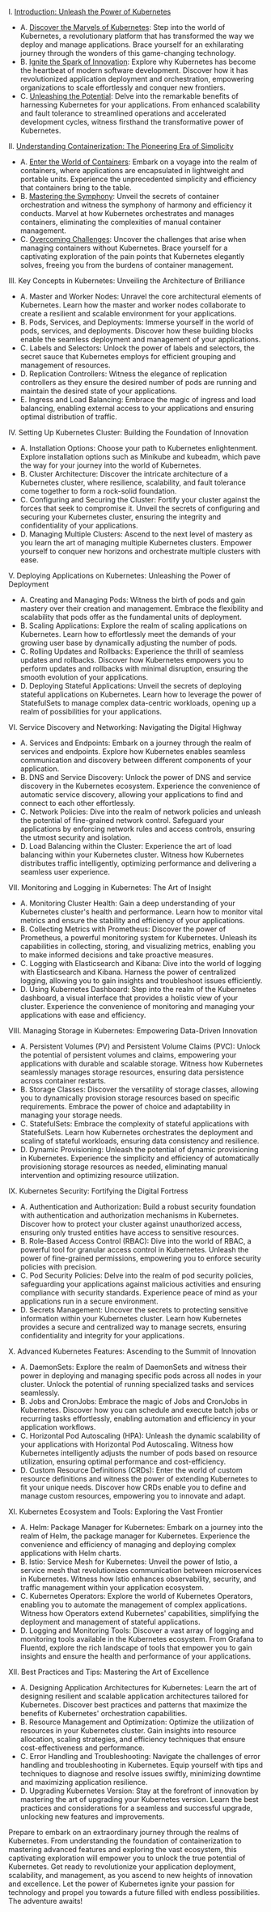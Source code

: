 I. [Introduction: Unleash the Power of Kubernetes](introduction.md)

- A. [Discover the Marvels of Kubernetes](introduction.md#discover-the-marvels-of-kubernetes): Step into the world of Kubernetes, a revolutionary platform that has transformed the way we deploy and manage applications. Brace yourself for an exhilarating journey through the wonders of this game-changing technology.
- B. [Ignite the Spark of Innovation](introduction.md#ignite-the-spark-of-innovation): Explore why Kubernetes has become the heartbeat of modern software development. Discover how it has revolutionized application deployment and orchestration, empowering organizations to scale effortlessly and conquer new frontiers.
- C. [Unleashing the Potential](introduction.md#unleashing-the-potential): Delve into the remarkable benefits of harnessing Kubernetes for your applications. From enhanced scalability and fault tolerance to streamlined operations and accelerated development cycles, witness firsthand the transformative power of Kubernetes.

II. [Understanding Containerization: The Pioneering Era of Simplicity](understanding_containerization.md)

- A. [Enter the World of Containers](understanding_containerization.md#a-enter-the-world-of-containers): Embark on a voyage into the realm of containers, where applications are encapsulated in lightweight and portable units. Experience the unprecedented simplicity and efficiency that containers bring to the table.
- B. [Mastering the Symphony](understanding_containerization.md#b-mastering-the-symphony): Unveil the secrets of container orchestration and witness the symphony of harmony and efficiency it conducts. Marvel at how Kubernetes orchestrates and manages containers, eliminating the complexities of manual container management.
- C. [Overcoming Challenges](understanding_containerization.md#c-overcoming-challenges): Uncover the challenges that arise when managing containers without Kubernetes. Brace yourself for a captivating exploration of the pain points that Kubernetes elegantly solves, freeing you from the burdens of container management.

III. Key Concepts in Kubernetes: Unveiling the Architecture of Brilliance

- A. Master and Worker Nodes: Unravel the core architectural elements of Kubernetes. Learn how the master and worker nodes collaborate to create a resilient and scalable environment for your applications.
- B. Pods, Services, and Deployments: Immerse yourself in the world of pods, services, and deployments. Discover how these building blocks enable the seamless deployment and management of your applications.
- C. Labels and Selectors: Unlock the power of labels and selectors, the secret sauce that Kubernetes employs for efficient grouping and management of resources.
- D. Replication Controllers: Witness the elegance of replication controllers as they ensure the desired number of pods are running and maintain the desired state of your applications.
- E. Ingress and Load Balancing: Embrace the magic of ingress and load balancing, enabling external access to your applications and ensuring optimal distribution of traffic.

IV. Setting Up Kubernetes Cluster: Building the Foundation of Innovation

- A. Installation Options: Choose your path to Kubernetes enlightenment. Explore installation options such as Minikube and kubeadm, which pave the way for your journey into the world of Kubernetes.
- B. Cluster Architecture: Discover the intricate architecture of a Kubernetes cluster, where resilience, scalability, and fault tolerance come together to form a rock-solid foundation.
- C. Configuring and Securing the Cluster: Fortify your cluster against the forces that seek to compromise it. Unveil the secrets of configuring and securing your Kubernetes cluster, ensuring the integrity and confidentiality of your applications.
- D. Managing Multiple Clusters: Ascend to the next level of mastery as you learn the art of managing multiple Kubernetes clusters. Empower yourself to conquer new horizons and orchestrate multiple clusters with ease.

V. Deploying Applications on Kubernetes: Unleashing the Power of Deployment

- A. Creating and Managing Pods: Witness the birth of pods and gain mastery over their creation and management. Embrace the flexibility and scalability that pods offer as the fundamental units of deployment.
- B. Scaling Applications: Explore the realm of scaling applications on Kubernetes. Learn how to effortlessly meet the demands of your growing user base by dynamically adjusting the number of pods.
- C. Rolling Updates and Rollbacks: Experience the thrill of seamless updates and rollbacks. Discover how Kubernetes empowers you to perform updates and rollbacks with minimal disruption, ensuring the smooth evolution of your applications.
- D. Deploying Stateful Applications: Unveil the secrets of deploying stateful applications on Kubernetes. Learn how to leverage the power of StatefulSets to manage complex data-centric workloads, opening up a realm of possibilities for your applications.

VI. Service Discovery and Networking: Navigating the Digital Highway

- A. Services and Endpoints: Embark on a journey through the realm of services and endpoints. Explore how Kubernetes enables seamless communication and discovery between different components of your application.
- B. DNS and Service Discovery: Unlock the power of DNS and service discovery in the Kubernetes ecosystem. Experience the convenience of automatic service discovery, allowing your applications to find and connect to each other effortlessly.
- C. Network Policies: Dive into the realm of network policies and unleash the potential of fine-grained network control. Safeguard your applications by enforcing network rules and access controls, ensuring the utmost security and isolation.
- D. Load Balancing within the Cluster: Experience the art of load balancing within your Kubernetes cluster. Witness how Kubernetes distributes traffic intelligently, optimizing performance and delivering a seamless user experience.

VII. Monitoring and Logging in Kubernetes: The Art of Insight

- A. Monitoring Cluster Health: Gain a deep understanding of your Kubernetes cluster's health and performance. Learn how to monitor vital metrics and ensure the stability and efficiency of your applications.
- B. Collecting Metrics with Prometheus: Discover the power of Prometheus, a powerful monitoring system for Kubernetes. Unleash its capabilities in collecting, storing, and visualizing metrics, enabling you to make informed decisions and take proactive measures.
- C. Logging with Elasticsearch and Kibana: Dive into the world of logging with Elasticsearch and Kibana. Harness the power of centralized logging, allowing you to gain insights and troubleshoot issues efficiently.
- D. Using Kubernetes Dashboard: Step into the realm of the Kubernetes dashboard, a visual interface that provides a holistic view of your cluster. Experience the convenience of monitoring and managing your applications with ease and efficiency.

VIII. Managing Storage in Kubernetes: Empowering Data-Driven Innovation

- A. Persistent Volumes (PV) and Persistent Volume Claims (PVC): Unlock the potential of persistent volumes and claims, empowering your applications with durable and scalable storage. Witness how Kubernetes seamlessly manages storage resources, ensuring data persistence across container restarts.
- B. Storage Classes: Discover the versatility of storage classes, allowing you to dynamically provision storage resources based on specific requirements. Embrace the power of choice and adaptability in managing your storage needs.
- C. StatefulSets: Embrace the complexity of stateful applications with StatefulSets. Learn how Kubernetes orchestrates the deployment and scaling of stateful workloads, ensuring data consistency and resilience.
- D. Dynamic Provisioning: Unleash the potential of dynamic provisioning in Kubernetes. Experience the simplicity and efficiency of automatically provisioning storage resources as needed, eliminating manual intervention and optimizing resource utilization.

IX. Kubernetes Security: Fortifying the Digital Fortress

- A. Authentication and Authorization: Build a robust security foundation with authentication and authorization mechanisms in Kubernetes. Discover how to protect your cluster against unauthorized access, ensuring only trusted entities have access to sensitive resources.
- B. Role-Based Access Control (RBAC): Dive into the world of RBAC, a powerful tool for granular access control in Kubernetes. Unleash the power of fine-grained permissions, empowering you to enforce security policies with precision.
- C. Pod Security Policies: Delve into the realm of pod security policies, safeguarding your applications against malicious activities and ensuring compliance with security standards. Experience peace of mind as your applications run in a secure environment.
- D. Secrets Management: Uncover the secrets to protecting sensitive information within your Kubernetes cluster. Learn how Kubernetes provides a secure and centralized way to manage secrets, ensuring confidentiality and integrity for your applications.

X. Advanced Kubernetes Features: Ascending to the Summit of Innovation

- A. DaemonSets: Explore the realm of DaemonSets and witness their power in deploying and managing specific pods across all nodes in your cluster. Unlock the potential of running specialized tasks and services seamlessly.
- B. Jobs and CronJobs: Embrace the magic of Jobs and CronJobs in Kubernetes. Discover how you can schedule and execute batch jobs or recurring tasks effortlessly, enabling automation and efficiency in your application workflows.
- C. Horizontal Pod Autoscaling (HPA): Unleash the dynamic scalability of your applications with Horizontal Pod Autoscaling. Witness how Kubernetes intelligently adjusts the number of pods based on resource utilization, ensuring optimal performance and cost-efficiency.
- D. Custom Resource Definitions (CRDs): Enter the world of custom resource definitions and witness the power of extending Kubernetes to fit your unique needs. Discover how CRDs enable you to define and manage custom resources, empowering you to innovate and adapt.

XI. Kubernetes Ecosystem and Tools: Exploring the Vast Frontier

- A. Helm: Package Manager for Kubernetes: Embark on a journey into the realm of Helm, the package manager for Kubernetes. Experience the convenience and efficiency of managing and deploying complex applications with Helm charts.
- B. Istio: Service Mesh for Kubernetes: Unveil the power of Istio, a service mesh that revolutionizes communication between microservices in Kubernetes. Witness how Istio enhances observability, security, and traffic management within your application ecosystem.
- C. Kubernetes Operators: Explore the world of Kubernetes Operators, enabling you to automate the management of complex applications. Witness how Operators extend Kubernetes' capabilities, simplifying the deployment and management of stateful applications.
- D. Logging and Monitoring Tools: Discover a vast array of logging and monitoring tools available in the Kubernetes ecosystem. From Grafana to Fluentd, explore the rich landscape of tools that empower you to gain insights and ensure the health and performance of your applications.

XII. Best Practices and Tips: Mastering the Art of Excellence

- A. Designing Application Architectures for Kubernetes: Learn the art of designing resilient and scalable application architectures tailored for Kubernetes. Discover best practices and patterns that maximize the benefits of Kubernetes' orchestration capabilities.
- B. Resource Management and Optimization: Optimize the utilization of resources in your Kubernetes cluster. Gain insights into resource allocation, scaling strategies, and efficiency techniques that ensure cost-effectiveness and performance.
- C. Error Handling and Troubleshooting: Navigate the challenges of error handling and troubleshooting in Kubernetes. Equip yourself with tips and techniques to diagnose and resolve issues swiftly, minimizing downtime and maximizing application resilience.
- D. Upgrading Kubernetes Version: Stay at the forefront of innovation by mastering the art of upgrading your Kubernetes version. Learn the best practices and considerations for a seamless and successful upgrade, unlocking new features and improvements.

Prepare to embark on an extraordinary journey through the realms of Kubernetes. From understanding the foundation of containerization to mastering advanced features and exploring the vast ecosystem, this captivating exploration will empower you to unlock the true potential of Kubernetes. Get ready to revolutionize your application deployment, scalability, and management, as you ascend to new heights of innovation and excellence. Let the power of Kubernetes ignite your passion for technology and propel you towards a future filled with endless possibilities. The adventure awaits!